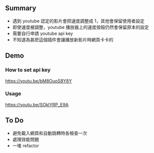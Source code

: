 ## Summary

- 遇到 youtube 認定的影片會把速度調整成 1，其他會保留使用者設定
- 即使速度被調整，youtube 播放器上的速度按鈕仍然會保留原本的設定
- 需要自行申請 youtube api key
- 不知道為甚麽這個插件會讓播放新影片時網頁卡卡的

## Demo

### How to set api key

https://youtu.be/bM8OuoS8Y8Y

### Usage

https://youtu.be/SOklYRP_E9A

## To Do

- 避免載入網頁和自動跳轉時各檢查一次
- 處理效能問題
- 一堆 refactor